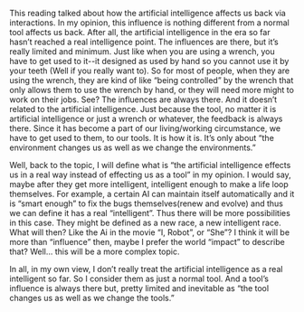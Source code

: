 This reading talked about how the artificial intelligence affects us back via interactions. In my opinion, this influence is nothing different from a normal tool affects us back. After all, the artificial intelligence in the era so far hasn’t reached a real intelligence point. The influences are there, but it’s really limited and minimum. Just like when you are using a wrench, you have to get used to it--it designed as used by hand so you cannot use it by your teeth (Well if you really want to). So for most of people, when they are using the wrench, they are kind of like “being controlled” by the wrench that only allows them to use the wrench by hand, or they will need more might to work on their jobs. See? The influences are always there. And it doesn’t related to the artificial intelligence. Just because the tool, no matter it is artificial intelligence or just a wrench or whatever, the feedback is always there. Since it has become a part of our living/working circumstance, we have to get used to them, to our tools. It is how it is. It’s only about “the environment changes us as well as  we change the environments.”

Well, back to the topic, I will define what is “the artificial intelligence effects us in a real way instead of effecting us as a tool” in my opinion. I would say, maybe after they get more intelligent, intelligent enough to make a life loop themselves. For example, a certain AI can maintain itself automatically and it is “smart enough” to fix the bugs themselves(renew and evolve) and thus  we can define it has a real “intelligent”. Thus there will be more possibilities in this case. They might be defined as a new race, a new intelligent race. What will then? Like the Ai in the movie “I, Robot”, or “She”? I think it will be more than “influence” then, maybe I prefer the world “impact” to describe that? Well... this will be a more complex topic. 

In all, in my own view, I don’t really treat the artificial intelligence as a real intelligent so far. So I consider them as just a normal tool. And a tool’s influence is always there but, pretty limited and inevitable as “the tool changes us as well as we change the tools.”
